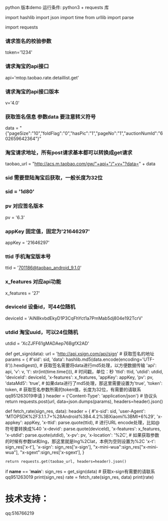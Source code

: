 python 版本demo
运行条件: python3 + requests 库

import hashlib
import json
import time
from urllib import parse

import requests

### 请求签名的校验参数
token='1234'

### 请求淘宝的api接口
api='mtop.taobao.rate.detaillist.get'

### 请求淘宝的api接口版本
v='4.0'

 ### 获取签名信息 参数data 要注意转义符号
data = "{\"pageSize\":\"10\",\"foldFlag\":\"0\",\"hasPic\":\"1\",\"pageNo\":\"1\",\"auctionNumId\":\"602659642364\"}"

###  淘宝请求地址，所有post请求基本都可以转换成get请求
taobao_url = "http://acs.m.taobao.com/gw/"+api+"/"+v+"?data=" + data

### sid 需要登陆淘宝后获取，一般长度为32位
### sid = '1d80'

### pv 对应签名版本
pv = '6.3'

### appKey 固定值，固定为'21646297'
appKey = '21646297'

### ttid 手机淘宝版本号
ttid = '701186@taobao_android_9.1.0'

### x_features 对应api功能
x_features = '27'

### deviceId 设备id，可44位随机
deviceId = 'AiN8kvbdEkyD1P3CqFhYct1a7PmMab5dj804e192TcrV'

### utdid 淘宝uuid，可以24位随机
utdid = 'XcZJFF61gMADAep76BgfX2AD'


def get_sign(data):
    url = 'http://api.xsign.com/api/sign'  # 获取签名的地址
    params = {
        #'sid': sid,
        'data': hashlib.md5(data.encode(encoding='UTF-8')).hexdigest(),  # 获取签名需要将data进行md5处理，以方便数据传输
        'api': api,
        'v': v,
        't': str(int(time.time())),  # 时间戳，单位：秒
        'ttid': ttid,
        'utdid': utdid,
        'deviceId': deviceId,
        'x-features': x_features,
        'appKey': appKey,
        'pv': pv,
        'dataMd5': 'true',  # 如果data进行了md5处理，那这里需要设置为'true',
        'token': token,  # 获取签名参数所需的token值，长度为32位，有需要的请联系qq951263019申请
    }
    header = {'Content-Type': 'application/json'}  # 协议头
    return requests.post(url, data=json.dumps(params), headers=header).json()


def fetch_rate(sign_res, data):
    header = {
        #'x-sid': sid,
        'user-Agent': 'MTOPSDK%2F3.1.1.7+%28Android%3B4.4.2%3BXiaomi%3BMI+6%29',
        'x-appkey': appKey,
        'x-ttid': parse.quote(ttid), # 进行URL encode处理，比如@符号要转换成%40
        'x-devid': parse.quote(deviceId),
        'x-features': x_features,
        'x-utdid': parse.quote(utdid),
        'x-pv': pv,
        'x-location': '%2C',  # 如果获取参数的时候有参数lat和lng，那这里就是lng%2Clat，本例为空则设置为%2C
        'x-t': sign_res['x-t'],
        'x-sign': sign_res['x-sign'],
        "x-mini-wua":sign_res["x-mini-wua"],
        "x-sgext":sign_res['x-sgext'],
    }
   
    return requests.get(taobao_url, headers=header).json()


if __name__ == '__main__':
    sign_res = get_sign(data)  # 获取x-sign有需要的请联系qq951263019
    print(sign_res)
    rate = fetch_rate(sign_res, data)
    print(rate)

# 技术支持： 
qq:516766219
